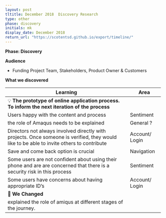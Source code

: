 ```yaml
---
layout: post
tltitle: December 2018  Discovery Research
type: other
phase: discovery
initials: mk
display_date: December 2018
return_url: "https://scotentsd.github.io/export/timeline/"
---
```



**Phase: Discovery**

**Audience**
- Funding Project Team, Stakeholders, Product Owner & Customers

**What we discovered**

Learning | Area
--- | ---
💡  **The prototype of online application process. To inform the next iteration of the process** |  	
  Users happy with the content and process 	 | Sentiment
  the role of Amaqus needs to be explained 	 | General ?
  Directors not always involved directly with projects. Once someone is verified, they would like to be able to invite others to contribute	 | Account/ Login
  Save and come back option is crucial 	 | Navigation
  Some users are not confident about using their phone and are are concerned that there is a security risk in this process	 | Sentiment
  Some users  have concerns about having appropriate ID’s 	 | Account/ Login
🧰 **We Changed** |  
explained the role of amiqus at different stages of the journey. | 
<!--more-->
